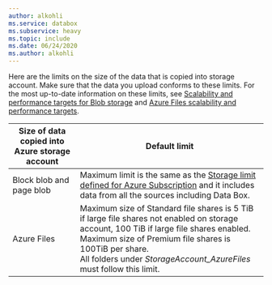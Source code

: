 ```yaml
---
author: alkohli
ms.service: databox
ms.subservice: heavy    
ms.topic: include
ms.date: 06/24/2020
ms.author: alkohli
---
```


Here are the limits on the size of the data that is copied into storage account. Make sure that the data you upload conforms to these limits. For the most up-to-date information on these limits, see [Scalability and performance targets for Blob storage](../articles/storage/blobs/scalability-targets.md) and [Azure Files scalability and performance targets](../articles/storage/files/storage-files-scale-targets.md).

| Size of data copied into Azure storage account                      | Default limit          |
|---------------------------------------------------------------------|------------------------|
| Block blob and page blob                                            | Maximum limit is the same as the [Storage limit defined for Azure Subscription](https://docs.microsoft.com/azure/azure-resource-manager/management/azure-subscription-service-limits#storage-limits) and it includes data from all the sources including Data Box.|
| Azure Files                                                          | Maximum size of Standard file shares is 5 TiB if large file shares not enabled on storage account, 100 TiB if large file shares enabled. <br> Maximum size of Premium file shares is 100TiB per share.<br> All folders under *StorageAccount_AzureFiles* must follow this limit.       |
